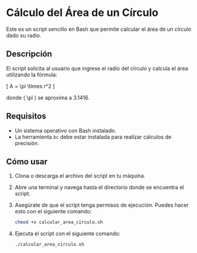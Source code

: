 # Cálculo del Área de un Círculo

Este es un script sencillo en Bash que permite calcular el área de un círculo dado su radio. 

## Descripción

El script solicita al usuario que ingrese el radio del círculo y calcula el área utilizando la fórmula:

\[ A = \pi \times r^2 \]

donde \( \pi \) se aproxima a 3.1416.

## Requisitos

- Un sistema operativo con Bash instalado.
- La herramienta `bc` debe estar instalada para realizar cálculos de precisión.

## Cómo usar

1. Clona o descarga el archivo del script en tu máquina.
2. Abre una terminal y navega hasta el directorio donde se encuentra el script.
3. Asegúrate de que el script tenga permisos de ejecución. Puedes hacer esto con el siguiente comando:

   ```bash
   chmod +x calcular_area_circulo.sh
4. Ejecuta el script con el siguiente comando:
   ```bash
   ./calcular_area_circulo.sh

